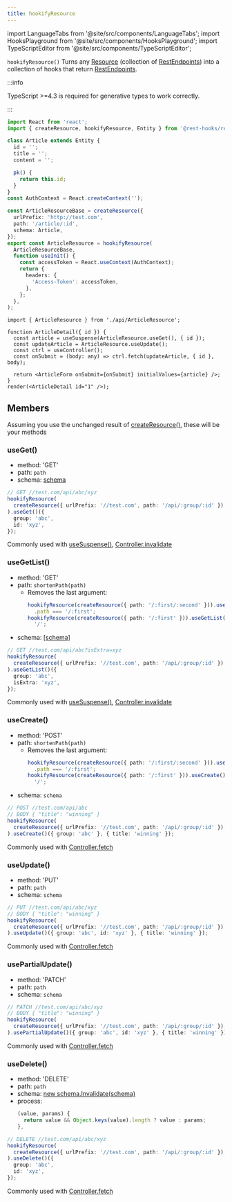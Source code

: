 ```yaml
---
title: hookifyResource
---
```


<head>
  <title>hookifyResource() - Collection of CRUD hook Endpoints</title>
  <meta name="docsearch:pagerank" content="20"/>
</head>

import LanguageTabs from '@site/src/components/LanguageTabs';
import HooksPlayground from '@site/src/components/HooksPlayground';
import TypeScriptEditor from '@site/src/components/TypeScriptEditor';

`hookifyResource()` Turns any [Resource](./createResource.md) (collection of [RestEndpoints](./RestEndpoint.md)) into a collection
of hooks that return [RestEndpoints](./RestEndpoint.md).

:::info

TypeScript >=4.3 is required for generative types to work correctly.

:::

<TypeScriptEditor row={false}>

```ts title="api/ArticleResource.ts"
import React from 'react';
import { createResource, hookifyResource, Entity } from '@rest-hooks/rest';

class Article extends Entity {
  id = '';
  title = '';
  content = '';

  pk() {
    return this.id;
  }
}
const AuthContext = React.createContext('');

const ArticleResourceBase = createResource({
  urlPrefix: 'http://test.com',
  path: '/article/:id',
  schema: Article,
});
export const ArticleResource = hookifyResource(
  ArticleResourceBase,
  function useInit() {
    const accessToken = React.useContext(AuthContext);
    return {
      headers: {
        'Access-Token': accessToken,
      },
    };
  },
);
```

```tsx title="ArticleDetail.tsx"
import { ArticleResource } from './api/ArticleResource';

function ArticleDetail({ id }) {
  const article = useSuspense(ArticleResource.useGet(), { id });
  const updateArticle = ArticleResource.useUpdate();
  const ctrl = useController();
  const onSubmit = (body: any) => ctrl.fetch(updateArticle, { id }, body);

  return <ArticleForm onSubmit={onSubmit} initialValues={article} />;
}
render(<ArticleDetail id="1" />);
```

</TypeScriptEditor>

## Members

Assuming you use the unchanged result of [createResource()](./createResource.md), these will be your methods

### useGet()

- method: 'GET'
- path: `path`
- schema: [schema](./Entity.md)

```typescript
// GET //test.com/api/abc/xyz
hookifyResource(
  createResource({ urlPrefix: '//test.com', path: '/api/:group/:id' }),
).useGet()({
  group: 'abc',
  id: 'xyz',
});
```

Commonly used with [useSuspense()](/docs/api/useSuspense), [Controller.invalidate](/docs/api/Controller#invalidate)

### useGetList()

- method: 'GET'
- path: `shortenPath(path)`
  - Removes the last argument:
    ```ts
    hookifyResource(createResource({ path: '/:first/:second' })).useGetList()
      .path === '/:first';
    hookifyResource(createResource({ path: '/:first' })).useGetList().path ===
      '/';
    ```
- schema: [\[schema\]](./Array.md)

```typescript
// GET //test.com/api/abc?isExtra=xyz
hookifyResource(
  createResource({ urlPrefix: '//test.com', path: '/api/:group/:id' }),
).useGetList()({
  group: 'abc',
  isExtra: 'xyz',
});
```

Commonly used with [useSuspense()](/docs/api/useSuspense), [Controller.invalidate](/docs/api/Controller#invalidate)

### useCreate()

- method: 'POST'
- path: `shortenPath(path)`
  - Removes the last argument:
    ```ts
    hookifyResource(createResource({ path: '/:first/:second' })).useCreate()
      .path === '/:first';
    hookifyResource(createResource({ path: '/:first' })).useCreate().path ===
      '/';
    ```
- schema: `schema`

```typescript
// POST //test.com/api/abc
// BODY { "title": "winning" }
hookifyResource(
  createResource({ urlPrefix: '//test.com', path: '/api/:group/:id' }),
).useCreate()({ group: 'abc' }, { title: 'winning' });
```

Commonly used with [Controller.fetch](/docs/api/Controller#fetch)

### useUpdate()

- method: 'PUT'
- path: `path`
- schema: `schema`

```typescript
// PUT //test.com/api/abc/xyz
// BODY { "title": "winning" }
hookifyResource(
  createResource({ urlPrefix: '//test.com', path: '/api/:group/:id' }),
).useUpdate()({ group: 'abc', id: 'xyz' }, { title: 'winning' });
```

Commonly used with [Controller.fetch](/docs/api/Controller#fetch)

### usePartialUpdate()

- method: 'PATCH'
- path: `path`
- schema: `schema`

```typescript
// PATCH //test.com/api/abc/xyz
// BODY { "title": "winning" }
hookifyResource(
  createResource({ urlPrefix: '//test.com', path: '/api/:group/:id' }),
).usePartialUpdate()({ group: 'abc', id: 'xyz' }, { title: 'winning' });
```

Commonly used with [Controller.fetch](/docs/api/Controller#fetch)

### useDelete()

- method: 'DELETE'
- path: `path`
- schema: [new schema.Invalidate(schema)](./Invalidate.md)
- process:
  ```ts
  (value, params) {
    return value && Object.keys(value).length ? value : params;
  },
  ```

```typescript
// DELETE //test.com/api/abc/xyz
hookifyResource(
  createResource({ urlPrefix: '//test.com', path: '/api/:group/:id' }),
).useDelete()({
  group: 'abc',
  id: 'xyz',
});
```

Commonly used with [Controller.fetch](/docs/api/Controller#fetch)
